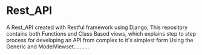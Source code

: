 # Rest_API
A Rest_API created with Restful framework using Django, This repository contains both Functions and Class Based views, which explains step to step process for developing an API from complex to it's simplest form Using the Generic and ModelViewset..........
